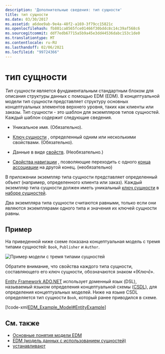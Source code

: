 ```yaml
---
description: 'Дополнительные сведения: тип сущности'
title: тип сущности
ms.date: 03/30/2017
ms.assetid: a6dee9ab-9e4a-48f2-a169-3f79cc15821c
ms.openlocfilehash: fb801ca8565fce01466f30bddc8c14c39af568c6
ms.sourcegitcommit: ddf7edb67715a5b9a45e3dd44536dabc153c1de0
ms.translationtype: MT
ms.contentlocale: ru-RU
ms.lasthandoff: 02/06/2021
ms.locfileid: "99724366"
---
```

# <a name="entity-type"></a>тип сущности

*Тип сущности* является фундаментальным стандартным блоком для описания структуры данных с помощью EDM (EDM). В концептуальной модели тип сущности представляет структуру основных концептуальных элементов верхнего уровня, таких как клиенты или заказы. Тип сущности - это шаблон для экземпляров типов сущностей. Каждый шаблон содержит следующие сведения.  
  
- Уникальное имя. (Обязательно).  
  
- [Ключ сущности](entity-key.md) , определенный одним или несколькими свойствами. (Обязательно).  
  
- Данные в виде [свойств](property.md). (Необязательно.)  
  
- [Свойства навигации](navigation-property.md) , позволяющие переходить с одного [конца](association-end.md) [ассоциации](association-type.md) на другой конец. (необязательно)  
  
 В приложении экземпляр типа сущности представляет определенный объект (например, определенного клиента или заказ). Каждый экземпляр типа сущности должен иметь уникальный [ключ сущности](entity-key.md) в [наборе сущностей](entity-set.md).  
  
 Два экземпляра типа сущности считаются равными, только если они являются экземплярами одного типа и значения их ключей сущности равны.  
  
## <a name="example"></a>Пример  

 На приведенной ниже схеме показана концептуальная модель с тремя типами сущностей: `Book`, `Publisher` и `Author`.  
  
 ![Пример модели с тремя типами сущностей](./media/entity-type/example-model-three-entity-types.gif)  
  
 Обратите внимание, что свойства каждого типа сущности, составляющего его ключ сущности, обозначаются знаком «(Ключ)».  
  
 [Entity Framework ADO.NET](./ef/index.md) использует доменный язык (DSL), называемый языком определения концептуальной схемы ([CSDL](/ef/ef6/modeling/designer/advanced/edmx/csdl-spec)), для определения концептуальных моделей. Ниже на языке CSDL определяется тип сущности `Book`, который ранее приводился в схеме.  
  
 [!code-xml[EDM_Example_Model#EntityExample](../../../../samples/snippets/xml/VS_Snippets_Data/edm_example_model/xml/books.edmx#entityexample)]  
  
## <a name="see-also"></a>См. также

- [Основные понятия модели EDM](entity-data-model-key-concepts.md)
- [EDM (модель данных с использованием сущностей)](entity-data-model.md)
- [устанавливают](facet.md)
